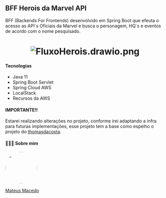 ## BFF Herois da Marvel API

BFF (Backends For Frontends) desenvolvido em Spring Boot que efeuta o acesso as API´s Oficiais da Marvel e busca o personagem, HQ´s e eventos de acordo com o nome pesquisado.

<h1 align="center">
  <img src="https://github.com/MateusMaceedo/bff-heroes-api/blob/main/img/fluxo%20herois.png?raw=true" alt="FluxoHerois.drawio.png">
</h1>

#### Tecnologias
- Java 11
- Spring Boot Servlet
- Spring Cloud AWS
- LocalStack
- Recursos da AWS

#### IMPORTANTE!!
Estarei realizando alterações no projeto, conforme irei adaptando a infra para futuras implementações, esse projeto tem a base como espelho o projeto do [thomasdacosta](https://github.com/thomasdacosta).

#### 👨🏻‍🚀 Sobre mim
<a href="https://www.linkedin.com/in/mateus-macedo-937a32163/">
 <img style="border-radius:50%" width="100px; "src="https://avatars.githubusercontent.com/u/63172367?s=460&u=11fd26ea8a7f5663d7707d7ef254e4f8bfca1b05&v=4"/>
 <p>Mateus Macedo</p>
</a>
